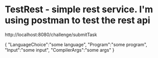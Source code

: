 # TestRest - simple rest service. I'm using postman to test the rest api
http://localhost:8080/challenge/submitTask

{
    "LanguageChoice":"some language",
    "Program":"some program",
    "Input":"some input",
    "CompilerArgs":"some args"
}
